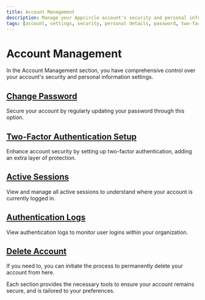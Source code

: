 ```yaml
---
title: Account Management
description: Manage your Appcircle account's security and personal information. Update details, change passwords, and set up two-factor authentication.
tags: [account, settings, security, personal details, password, two-factor authentication, federated identity management, active sessions, delete account]
---
```


# Account Management

In the Account Management section, you have comprehensive control over your account's security and personal information settings.

## [Change Password](/account/my-account/account-management/change-password)

Secure your account by regularly updating your password through this option.

## [Two-Factor Authentication Setup](/account/my-account/account-management/authenticator-two-factor-authentication)

Enhance account security by setting up two-factor authentication, adding an extra layer of protection.

## [Active Sessions](/account/my-account/account-management/active-sessions)

View and manage all active sessions to understand where your account is currently logged in.

## [Authentication Logs](/account/my-account/account-management/authentication-logs)

View authentication logs to monitor user logins within your organization.

## [Delete Account](/account/my-account/account-management/delete-account)

If you need to, you can initiate the process to permanently delete your account from here.

Each section provides the necessary tools to ensure your account remains secure, and is tailored to your preferences.

